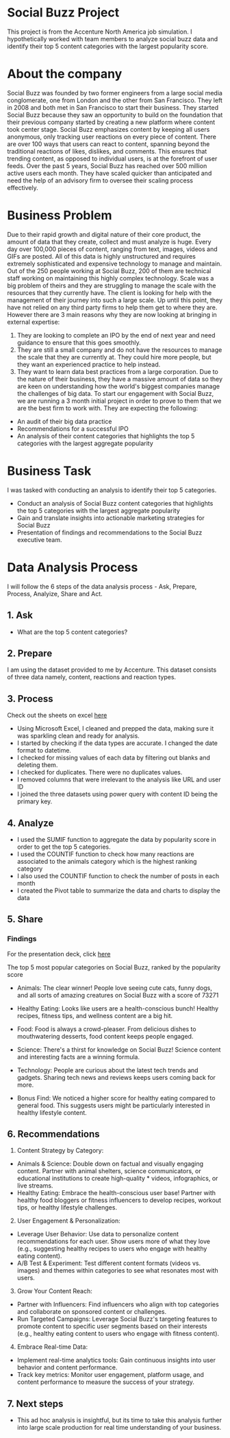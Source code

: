 # Social Buzz Project
This project is from the Accenture North America job simulation. I hypothetically worked with team members to analyze social buzz data and identify their top 5 content categories with the largest popularity score.


# About the company 
Social Buzz was founded by two former engineers from a large social media conglomerate, one from London and the other from San Francisco. They left in 2008 and both met in San Francisco to start their business. They started Social Buzz because they saw an opportunity to build on the foundation that their previous company started by creating a new platform where content took center stage. Social Buzz emphasizes content by keeping all users anonymous, only tracking user reactions on every piece of content. There are over 100 ways that users can react to content, spanning beyond the traditional reactions of likes, dislikes, and comments. This ensures that trending content, as opposed to individual users, is at the forefront of user feeds.
Over the past 5 years, Social Buzz has reached over 500 million active users each month. They have scaled quicker than anticipated and need the help of an advisory firm to oversee their scaling process effectively.

# Business Problem 
Due to their rapid growth and digital nature of their core product, the amount of data that they create, collect and must analyze is huge. Every day over 100,000 pieces of content, ranging from text, images, videos and GIFs are posted. All of this data is highly unstructured and requires extremely sophisticated and expensive technology to manage and maintain. Out of the 250 people working at Social Buzz, 200 of them are technical staff working on maintaining this highly complex technology.
Scale was a big problem of theirs and they are struggling to manage the scale with the resources that they currently have. The client is looking for help with the management of their journey into such a large scale.
Up until this point, they have not relied on any third party firms to help them get to where they are. However there are 3 main reasons why they are now looking at bringing in external expertise:
1) They are looking to complete an IPO by the end of next year and need guidance to ensure that this goes smoothly.
2) They are still a small company and do not have the resources to manage the scale that they are currently at. They could hire more people, but they want an experienced practice to help instead.
3) They want to learn data best practices from a large corporation. Due to the nature of their business, they have a massive amount of data so they are keen on
understanding how the world's biggest companies manage the challenges of big data.
To start our engagement with Social Buzz, we are running a 3 month initial project in order to prove to them that we are the best firm to work with. They are expecting the following:
- An audit of their big data practice
- Recommendations for a successful IPO
- An analysis of their content categories that highlights the top 5 categories with the largest aggregate popularity

# Business Task 
I was tasked with conducting an analysis to identify their top 5 categories.
* Conduct an analysis of Social Buzz content categories that highlights the top 5 categories with the largest aggregate popularity
* Gain and translate insights into actionable marketing strategies for Social Buzz
* Presentation of findings and recommendations to the Social Buzz executive team.

# Data Analysis Process
I will follow the 6 steps of the data analysis process - Ask, Prepare, Process, Analyize, Share and Act.

## 1. Ask 
* What are the top 5 content categories?

## 2. Prepare 
I am using the dataset provided to me by Accenture. This dataset consists of three data namely, content, reactions and reaction types. 

## 3. Process 
Check out the sheets on excel [here](https://view.officeapps.live.com/op/view.aspx?src=https%3A%2F%2Fraw.githubusercontent.com%2Fdomeru369%2Fsocial-buzz-project%2Fmain%2FA%2520CLEANED%2520DATASET%2520SHOWING%2520THE%2520TOP%25205%2520CATEGORIES.xlsx&wdOrigin=BROWSELINK)
* Using Microsoft Excel, I cleaned and prepped the data, making sure it was sparkling clean and ready for analysis. 
* I started by checking if the data types are accurate. I changed the date format to datetime.
* I checked for missing values of each data by filtering out blanks and deleting them.
* I checked for duplicates. There were no duplicates values.
* I removed columns that were irrelevant to the analysis like URL and user ID
* I joined the three datasets using power query with content ID being the primary key.
  

## 4. Analyze 
* I used the SUMIF function to aggregate the data by popularity score in order to get the top 5 categories.
* I used the COUNTIF function to check how many reactions are associated to the animals category which is the highest ranking category
* I also used the COUNTIF function to check the number of posts in each month 
* I created the Pivot table to summarize the data and charts to display the data

## 5. Share 
### Findings
For the presentation deck, click [here](https://github.com/domeru369/social-buzz-project/blob/main/social%20buzz%20presention.pptx) 

The top 5 most popular categories on Social Buzz, ranked by the popularity score
* Animals: The clear winner! People love seeing cute cats, funny dogs, and all sorts of amazing creatures on Social Buzz with a score of 73271

* Healthy Eating: Looks like users are a health-conscious bunch! Healthy recipes, fitness tips, and wellness content are a big hit. 

* Food: Food is always a crowd-pleaser. From delicious dishes to mouthwatering desserts, food content keeps people engaged.

* Science: There's a thirst for knowledge on Social Buzz! Science content and interesting facts are a winning formula.

* Technology: People are curious about the latest tech trends and gadgets. Sharing tech news and reviews keeps users coming back for more.

* Bonus Find: We noticed a higher score for healthy eating compared to general food. This suggests users might be particularly interested in healthy lifestyle content.


## 6. Recommendations 
1. Content Strategy by Category:
* Animals & Science: Double down on factual and visually engaging content. Partner with animal shelters, science communicators, or educational institutions to create high-quality * videos, infographics, or live streams.
* Healthy Eating: Embrace the health-conscious user base! Partner with healthy food bloggers or fitness influencers to develop recipes, workout tips, or healthy lifestyle challenges.

2. User Engagement & Personalization:
* Leverage User Behavior: Use data to personalize content recommendations for each user. Show users more of what they love (e.g., suggesting healthy recipes to users who engage with healthy eating content).
* A/B Test & Experiment: Test different content formats (videos vs. images) and themes within categories to see what resonates most with users.

3. Grow Your Content Reach:
* Partner with Influencers: Find influencers who align with top categories and collaborate on sponsored content or challenges.
* Run Targeted Campaigns: Leverage Social Buzz's targeting features to promote content to specific user segments based on their interests (e.g., healthy eating content to users who engage with fitness content).

4. Embrace Real-time Data:
* Implement real-time analytics tools: Gain continuous insights into user behavior and content performance.
* Track key metrics: Monitor user engagement, platform usage, and content performance to measure the success of your strategy.


## 7. Next steps 
* This ad hoc analysis is insightful, but its time to take this analysis further into large scale production for real time understanding of your business.


